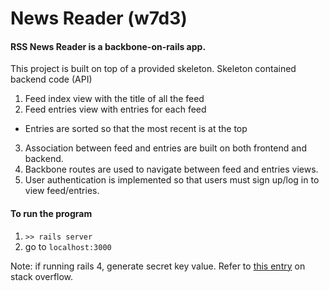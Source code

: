 # News Reader (w7d3)

#### RSS News Reader is a backbone-on-rails app.
This project is built on top of a provided skeleton. Skeleton contained backend code (API)

1. Feed index view with the title of all the feed
2. Feed entries view with entries for each feed
  - Entries are sorted so that the most recent is at the top
3. Association between feed and entries are built on both frontend and backend.
4. Backbone routes are used to navigate between feed and entries views.
5. User authentication is implemented so that users must sign up/log in to view feed/entries.

#### To run the program
1. `>> rails server`
2. go to `localhost:3000`

Note: if running rails 4, generate secret key value. Refer to [this entry] on stack overflow.

[this entry]: http://stackoverflow.com/questions/22268669/deprecation-warning-you-didnt-set-config-secret-key-base
